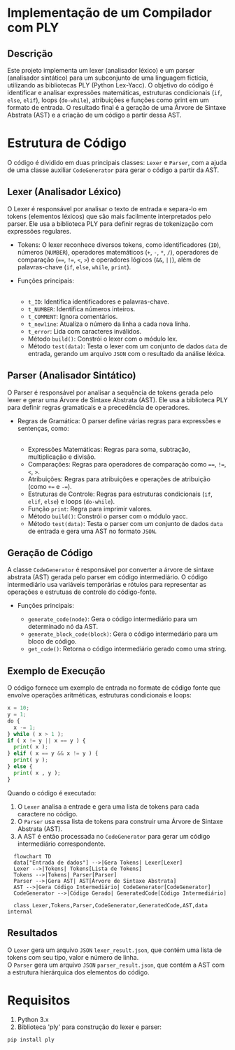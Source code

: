 # Implementação de um Compilador com PLY

## Descrição
Este projeto implementa um lexer (analisador léxico) e um parser (analisador sintático) para um subconjunto de uma linguagem fictícia, utilizando as bibliotecas PLY (Python Lex-Yacc). O objetivo do código é identificar e analisar expressões matemáticas, estruturas condicionais (`if`, `else`, `elif`), loops (`do-while`), atribuições e funções como print em um formato de entrada. O resultado final é a geração de uma Árvore de Sintaxe Abstrata (AST) e a criação de um código a partir dessa AST.

# Estrutura de Código
O código é dividido em duas principais classes: `Lexer` e `Parser`, com a ajuda de uma classe auxiliar `CodeGenerator` para gerar o código a partir da AST.

## Lexer (Analisador Léxico)
O Lexer é responsável por analisar o texto de entrada e separa-lo em tokens (elementos léxicos) que são mais facilmente interpretados pelo parser. Ele usa a biblioteca PLY para definir regras de tokenização com expressões regulares.

- Tokens: O lexer reconhece diversos tokens, como identificadores (`ID`), números (`NUMBER`), operadores matemáticos (`+`, `-`, `*`, `/`), operadores de comparação (`==`, `!=`, `<`, `>`) e operadores lógicos (`&&`, `||`), além de palavras-chave (`if`, `else`, `while`, `print`).

<ul>
  <li>
    Funções principais:
  </li>
  <br>
  <ul>
    <li>
      <code>t_ID</code>: Identifica identificadores e palavras-chave.
    </li>
    <li>
      <code>t_NUMBER</code>: Identifica números inteiros.
    </li>
    <li>
      <code>t_COMMENT</code>: Ignora comentários.
    </li>
    <li>
      <code>t_newline</code>: Atualiza o número da linha a cada nova linha.
    </li>
    <li>
      <code>t_error</code>: Lida com caracteres inválidos.
    </li>
    <li>
      Método <code>build()</code>: Constrói o lexer com o módulo lex.
    </li>
    <li>
      Método <code>test(data)</code>: Testa o lexer com um conjunto de dados <code>data</code> de entrada, gerando um arquivo <code>JSON</code> com o resultado da análise léxica.
    </li>
  </ul>
</ul>

## Parser (Analisador Sintático)
O Parser é responsável por analisar a sequência de tokens gerada pelo lexer e gerar uma Árvore de Sintaxe Abstrata (AST). Ele usa a biblioteca PLY para definir regras gramaticais e a precedência de operadores.

<ul>
  <li>
    Regras de Gramática: O parser define várias regras para expressões e sentenças, como:
  </li>
  <br>
  <ul>
    <li>Expressões Matemáticas: Regras para soma, subtração, multiplicação e divisão.</li>
    <li>Comparações: Regras para operadores de comparação como <code>==</code>, <code>!=</code>, <code><</code>, <code>></code>.</li>
    <li>Atribuições: Regras para atribuições e operações de atribuição (como <code>+=</code> e <code>-=</code>).</li>
    <li>Estruturas de Controle: Regras para estruturas condicionais (<code>if</code>, <code>elif</code>, <code>else</code>) e loops (<code>do-while</code>).</li>
    <li>Função <code>print</code>: Regra para imprimir valores.</li>
    <li>Método <code>build()</code>: Constrói o parser com o módulo yacc.</li>
    <li>Método <code>test(data)</code>: Testa o parser com um conjunto de dados <code>data</code> de entrada e gera uma AST no formato <code>JSON</code>.</li>
  </ul>
</ul>

## Geração de Código
A classe `CodeGenerator` é responsável por converter a árvore de sintaxe abstrata (AST) gerada pelo parser em código intermediário. O código intermediário usa variáveis temporárias e rótulos para representar as operações e estrutuas de controle do código-fonte.

<ul>
  <li>
    Funções principais:
  </li>
  <ul>
    <li>
      <code>generate_code(node)</code>: Gera o código intermediário para um determinado nó da AST.
    </li>
    <li>
      <code>generate_block_code(block)</code>: Gera o código intermedário para um bloco de código.
    </li>
    <li>
      <code>get_code()</code>: Retorna o código intermediário gerado como uma string.
    </li>
  </ul>
</ul>

## Exemplo de Execução
O código fornece um exemplo de entrada no formate de código fonte que envolve operações aritméticas, estruturas condicionais e loops:

```Python
x = 10;
y = 1;
do {
  x -= 1;
} while ( x > 1 );
if ( x != y || x == y ) {
  print( x );
} elif ( x == y && x != y ) {
  print( y );
} else {
  print( x , y );
}
```
Quando o código é executado:
1. O `Lexer` analisa a entrade e gera uma lista de tokens para cada caractere no código.
2. O `Parser` usa essa lista de tokens para construir uma Árvore de Sintaxe Abstrata (AST).
3. A AST é então processada no `CodeGenerator` para gerar um código intermediário correspondente.
```mermaid
  flowchart TD
  data["Entrada de dados"] -->|Gera Tokens| Lexer[Lexer]
  Lexer -->|Tokens| Tokens[Lista de Tokens]
  Tokens -->|Tokens| Parser[Parser]
  Parser -->|Gera AST| AST[Árvore de Sintaxe Abstrata]
  AST -->|Gera Código Intermediário| CodeGenerator[CodeGenerator]
  CodeGenerator -->|Código Gerado| GeneratedCode[Código Intermediário]

  class Lexer,Tokens,Parser,CodeGenerator,GeneratedCode,AST,data internal
```


## Resultados
O `Lexer` gera um arquivo `JSON` `lexer_result.json`, que contém uma lista de tokens com seu tipo, valor e número de linha.
<br>
O `Parser` gera um arquivo `JSON` `parser_result.json`, que contém a AST com a estrutura hierárquica dos elementos do código.
<br>
# Requisitos
1. Python 3.x
2. Biblioteca 'ply' para construção do lexer e parser:
```bash
pip install ply
```
